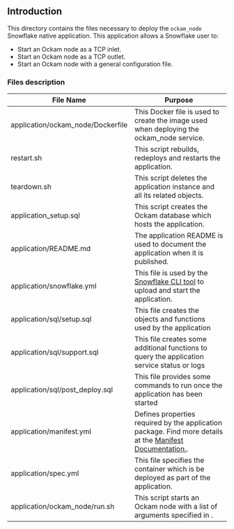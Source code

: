 ## Introduction

This directory contains the files necessary to deploy the `ockam_node` Snowflake native application.
This application allows a Snowflake user to:

- Start an Ockam node as a TCP inlet.
- Start an Ockam node as a TCP outlet.
- Start an Ockam node with a general configuration file.

### Files description

| File Name                         | Purpose                                                                                                                                                                                  |
|-----------------------------------|------------------------------------------------------------------------------------------------------------------------------------------------------------------------------------------|
| application/ockam_node/Dockerfile | This Docker file is used to create the image used when deploying the ockam_node service.                                                                                                 |
| restart.sh                        | This script rebuilds, redeploys and restarts the application.                                                                                                                            |
| teardown.sh                       | This script deletes the application instance and all its related objects.                                                                                                                | 
| application_setup.sql             | This script creates the Ockam database which hosts the application.                                                                                                                      |
| application/README.md             | The application README is used to document the application when it is published.                                                                                                         |
| application/snowflake.yml         | This file is used by the [Snowflake CLI tool](https://docs.snowflake.com/en/developer-guide/snowflake-cli-v2/index) to upload and start the application.                                 |
| application/sql/setup.sql         | This file creates the objects and functions used by the application                                                                                                                      |
| application/sql/support.sql       | This file creates some additional functions to query the application service status or logs                                                                                              |
| application/sql/post_deploy.sql   | This file provides some commands to run once the application has been started                                                                                                            |
| application/manifest.yml          | Defines properties required by the application package. Find more details at the [Manifest Documentation.](https://docs.snowflake.com/en/developer-guide/native-apps/creating-manifest). |
| application/spec.yml              | This file specifies the container which is be deployed as part of the application.                                                                                                       |
| application/ockam_node/run.sh     | This script starts an Ockam node with a list of arguments specified in .                                                                                                                 |

